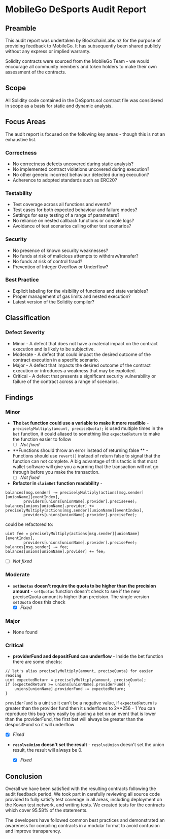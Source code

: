 # MobileGo DeSports Audit Report

## Preamble
This audit report was undertaken by BlockchainLabs.nz for the purpose of providing feedback to MobileGo. It has subsequently been shared publicly without any express or implied warranty.

Solidity contracts were sourced from the MobileGo Team - we would encourage all community members and token holders to make their own assessment of the contracts.

## Scope
All Solidity code contained in the DeSports.sol contract file was considered in scope as a basis for static and dynamic analysis.

## Focus Areas
The audit report is focused on the following key areas - though this is not an exhaustive list.
### Correctness
- No correctness defects uncovered during static analysis?
- No implemented contract violations uncovered during execution?
- No other generic incorrect behaviour detected during execution?
- Adherence to adopted standards such as ERC20?
### Testability
- Test coverage across all functions and events?
- Test cases for both expected behaviour and failure modes?
- Settings for easy testing of a range of parameters?
- No reliance on nested callback functions or console logs?
- Avoidance of test scenarios calling other test scenarios?
### Security
- No presence of known security weaknesses?
- No funds at risk of malicious attempts to withdraw/transfer?
- No funds at risk of control fraud?
- Prevention of Integer Overflow or Underflow?
### Best Practice
- Explicit labeling for the visibility of functions and state variables?
- Proper management of gas limits and nested execution?
- Latest version of the Solidity compiler?

## Classification
### Defect Severity
- Minor - A defect that does not have a material impact on the contract execution and is likely to be subjective.
- Moderate - A defect that could impact the desired outcome of the contract execution in a specific scenario.
- Major - A defect that impacts the desired outcome of the contract execution or introduces a weakness that may be exploited.
- Critical - A defect that presents a significant security vulnerability or failure of the contract across a range of scenarios.

## Findings
### Minor
- **The `bet` function could use a variable to make it more readible** -  `preciselyMultiply(amount, preciseQuota);` is used multiple times in the `bet` function, it could aliased to something like `expectedReturn` to make the function easier to follow
  - [ ] *Not fixed*
- **Functions should throw an error instead of returning false ** -  Functions should use `revert()` instead of return false to signal that the function can not complete. A big advantage of this tactic is that most wallet software will give you a warning that the transaction will not go through before you make the transaction.
  - [ ] *Not fixed*
- **Refactor in `claimBet` function readability** -
```
balances[msg.sender] -= preciselyMultiply(actions[msg.sender][unionName][eventIndex],
        providers[unions[unionName].provider].preciseFee);
balances[unions[unionName].provider] += preciselyMultiply(actions[msg.sender][unionName][eventIndex],
        providers[unions[unionName].provider].preciseFee);
```
could be refactored to:
```
uint fee = preciselyMultiply(actions[msg.sender][unionName][eventIndex],
        providers[unions[unionName].provider].preciseFee);
balances[msg.sender] -= fee;
balances[unions[unionName].provider] += fee;
```
  - [ ] *Not fixed*

### Moderate
- **`setQuotas` doesn't require the quota to be higher than the precision amount** -  `setQuotas` function doesn't check to see if the new preciseQuota amount is higher than precision. The single version `setQuota` does this check
  - [X] *Fixed*

### Major
- None found

### Critical
- **providerFund and depositFund can underflow** -  Inside the bet function there are some checks:
```
// let's alias preciselyMultiply(amount, preciseQuota) for easier reading
uint expectedReturn = preciselyMultiply(amount, preciseQuota);
if (expectedReturn >= unions[unionName].providerFund) {
    unions[unionName].providerFund -= expectedReturn;
}
```
`providerFund` is a uint so it can't be a negative value, if `expectedReturn` is greater than the provider fund then it underflows to 2**256 - 1
You can reproduce this bug very easily by placing a bet on an event that is lower than the providerFund, the first bet will always be greater than the despositFund so it will underflow
  - [X] *Fixed*
- **`resolveUnion` doesn't set the result** - `resolveUnion` doesn't set the union result, the result will always be 0.
  - [X] *Fixed*


## Conclusion
Overall we have been satisfied with the resulting contracts following the audit feedback period. We took part in carefully reviewing all source code provided to fully satisfy test coverage in all areas, including deployment on the Kovan test network, and writing tests. We created tests for the contracts which cover 95.58% of the statements.

The developers have followed common best practices and demonstrated an awareness for compiling contracts in a modular format to avoid confusion and improve transparency.
